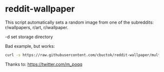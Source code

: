# reddit-wallpaper
This script automatically sets a random image from one of the subreddits: r/wallpapers, r/art, r/iwallpaper.

-d set storage directory

Bad example, but works:
```bash
curl -s https://raw.githubusercontent.com/cbuctok/reddit-wallpaper/multisub/wallpaper.sh | bash -s -- -d /home/$USER/Pictures/Wallpapers/
```

Thanks to: https://twitter.com/m_poqq
